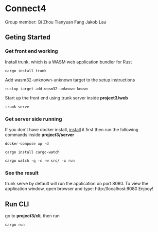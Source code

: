 # Connect4
Group member:
Qi Zhou
Tianyuan Fang
Jakob Lau

## Geting Started
### Get front end working
Install trunk, which is a WASM web application bundler for Rust

```
cargo install trunk
```

Add wasm32-unknown-unknown target to the setup instructions

```
rustup target add wasm32-unknown-known
```

Start up the front end using trunk server inside **project3/web**

```
trunk serve
``` 
### Get server side running
If you don't have docker install, [install](https://www.docker.com/products/docker-desktop/) it first then run the following commands inside **project3/server**
``` 
docker-compose up -d

cargo install cargo-watch 

cargo watch -q -c -w src/ -x run
``` 

### See the result
trunk serve by default will run the application on port 8080. To view the application window, open browser and type: http://localhost:8080
Enjooy!


## Run CLI
go to **project3/cli**, then run
```
cargo run
```
